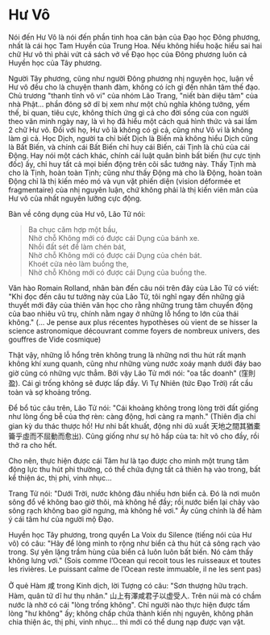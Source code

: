 # Hư Vô

Nói đến Hư Vô là nói đến phần tinh hoa căn bản của Đạo học Đông phương, nhất là
cái học Tam Huyền của Trung Hoa. Nếu không hiểu hoặc hiểu sai hai chữ Hư vô thì
phải vứt cả sách vở về Đạo học của Đông phương luôn cả Huyền học của Tây phương.

Người Tây phương, cũng như người Đông phương nhị nguyên học, luận về Hư vô đều
cho là chuyện thanh đàm, không có ích gì đến nhân tâm thế đạo. Chủ trương "thanh
tĩnh vô vi" của nhóm Lão Trang, "niết bàn diệu tâm" của nhà Phật... phần đông sở
dĩ bị xem như một chủ nghĩa không tưởng, yếm thế, bi quan, tiêu cực, không thích
ứng gì cả cho đời sống của con người theo văn minh ngày nay, là vì họ đã hiểu
một cách quá hình thức và sai lầm 2 chữ Hư vô. Đối với họ, Hư vô là không có gì
cả, cũng như Vô vi là không làm gì cả. Học Dịch, người ta chỉ biết Dịch là Biến
mà không hiểu Dịch cũng là Bất Biến, và chính cái Bất Biến chỉ huy cái Biến, cái
Tịnh là chủ của cái Động. Hay nói một cách khác, chính cái luật quân bình bất
biến (hư cực tịnh đốc) ấy, chỉ huy tất cả mọi biến động trên cõi sắc tướng này.
Thấy Tịnh mà cho là Tịnh, hoàn toàn Tịnh; cũng như thấy Động mà cho là Động,
hoàn toàn Động chỉ là thị kiến méo mó và vụn vặt phiến diện (vision déformée et
fragmentaire) của nhị nguyên luận, chứ không phải là thị kiến viên mãn của Hư vô
của nhất nguyên lưỡng cực động.

Bàn về công dụng của Hư vô, Lão Tử nói:

> Ba chục căm hợp một bầu,  
> Nhờ chỗ Không mới có được cái Dụng của bánh xe.  
> Nhồi đất sét để làm chén bát,  
> Nhờ chỗ Không mới có được cái Dụng của chén bát.  
> Khoét cửa nẻo làm buồng the,  
> Nhờ chỗ Không mới có được cái Dụng của buồng the.

Văn hào Romain Rolland, nhân bàn đến câu nói trên đây của Lão Tử có viết: "Khi
đọc đến câu tư tưởng này của Lão Tử, tôi nghĩ ngay đến những giả thuyết mới đây
của thiên văn học cho rằng những trung tâm chuyển động của bao nhiêu vũ trụ,
chính nằm ngay ở những lỗ hổng to lớn của thái không." (... Je pense aux plus
récentes hypothèses où vient de se hisser la science astronomique découvrant
comme foyers de nombreux univers, des gouffres de Vide cosmique)

Thật vậy, những lỗ hổng trên không trung là những nơi thu hút rất mạnh không khí
xung quanh, cũng như những vùng nước xoáy mạnh dưới đáy bao giờ cũng có những
vực thẳm. Bởi vậy Lão Tử mới nói: "oa tắc doanh" (窪則盈). Cái gì trống không sẽ
được lấp đầy. Vì Tự Nhiên (tức Đạo Trời) rất cầu toàn và sợ khoảng trống.

Để bổ túc câu trên, Lão Tử nói: "Cái khoảng không trong lòng trời đất giống như
lòng ống bễ của thợ rèn: càng động, hơi càng ra mạnh." (Thiên địa chi gian kỳ du
thác thược hồ! Hư nhi bất khuất, động nhi dũ xuất 天地之間其猶橐籥乎虛而不屈動而愈出).
Cũng giống như sự hô hấp của ta: hít vô cho đầy, rồi thở ra cho hết.

Cho nên, thực hiện được cái Tâm hư là tạo được cho mình một trung tâm động lực
thu hút phi thường, có thể chứa đựng tất cả thiên hạ vào trong, bất kể thiện ác,
thị phi, vinh nhục...

Trang Tử nói: "Dưới Trời, nước không đâu nhiều hơn biển cả. Đó là nơi muôn sông
đổ về không bao giờ thôi, mà không hề đầy; rồi nước biển lại chảy vào sông rạch
không bao giờ ngưng, mà không hề vơi." Ấy cũng chính là để hàm ý cái tâm hư của
người mộ Đạo.

Huyền học Tây phương, trong quyển La Voix du Silence (tiếng nói của Hư vô) có
câu: "Hãy để lòng mình to rộng như biển cả thu hút cả sông rạch vào trong. Sự
yên lặng trầm hùng của biển cả luôn luôn bất biến. Nó cảm thấy không lưng vơi."
(Sois comme l’Ocean qui recoit tous les ruisseaux et toutes les rivières. Le
puissant calme de l’Ocean reste immuable, il ne les sent pas)

Ở quẻ Hàm 咸 trong Kinh dịch, lời Tượng có câu: "Sơn thượng hữu trạch. Hàm, quân
tử dĩ hư thụ nhân." 山上有澤咸君子以虚受人. Trên núi mà có chầm nước là nhờ có cái
"lòng trống không". Chỉ người nào thực hiện được tấm lòng "hư không" ấy; không
chấp chứa thành kiến nhị nguyên, không phân chia thiện ác, thị phi, vinh nhục...
thì mới có thể dung nạp được vạn vật.
